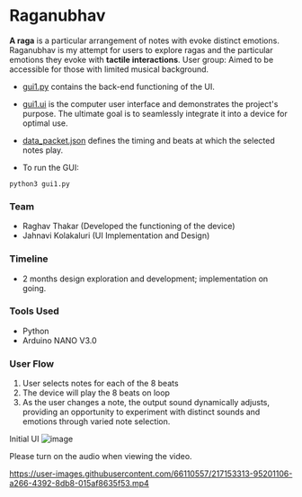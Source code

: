 # Raganubhav

**A raga** is a particular arrangement of notes with evoke distinct emotions. 
Raganubhav is my attempt for users to explore ragas and the particular emotions they evoke with **tactile interactions**. 
User group: Aimed to be accessible for those with limited musical background.

- [gui1.py](https://github.com/jahnsite/Raganubhav/blob/main/gui1.py) contains the back-end functioning of the UI.
- [gui1.ui](https://github.com/jahnsite/Raganubhav/blob/main/gui1.ui) is the computer user interface and demonstrates the project's purpose. The ultimate goal is to seamlessly integrate it into a device for optimal use.
- [data_packet.json](https://github.com/jahnsite/Raganubhav/blob/main/data_packet.json) defines the timing and beats at which the selected notes play.

- To run the GUI:
```
python3 gui1.py
```

### Team
- Raghav Thakar (Developed the functioning of the device)
- Jahnavi Kolakaluri (UI Implementation and Design)

### Timeline
- 2 months design exploration and development; implementation on going.

### Tools Used
- Python
- Arduino NANO V3.0

### User Flow
1. User selects notes for each of the 8 beats
2. The device will play the 8 beats on loop
3. As the user changes a note, the output sound dynamically adjusts, providing an opportunity to experiment with distinct sounds and emotions through varied note selection.

Initial UI
![image](https://user-images.githubusercontent.com/66110557/217150412-3e8989d6-8caf-4e43-b34e-75b3ae3e0eb7.png)

Please turn on the audio when viewing the video. 


https://user-images.githubusercontent.com/66110557/217153313-95201106-a266-4392-8db8-015af8635f53.mp4







